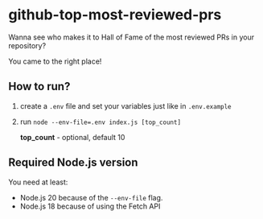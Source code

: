 # github-top-most-reviewed-prs

Wanna see who makes it to Hall of Fame of the most reviewed PRs in your repository?

You came to the right place!

## How to run?

1. create a `.env` file and set your variables just like in `.env.example`
2. run `node --env-file=.env index.js [top_count]`

    **top_count** - optional, default 10

## Required Node.js version

You need at least:

-   Node.js 20 because of the `--env-file` flag.
-   Node.js 18 because of using the Fetch API
